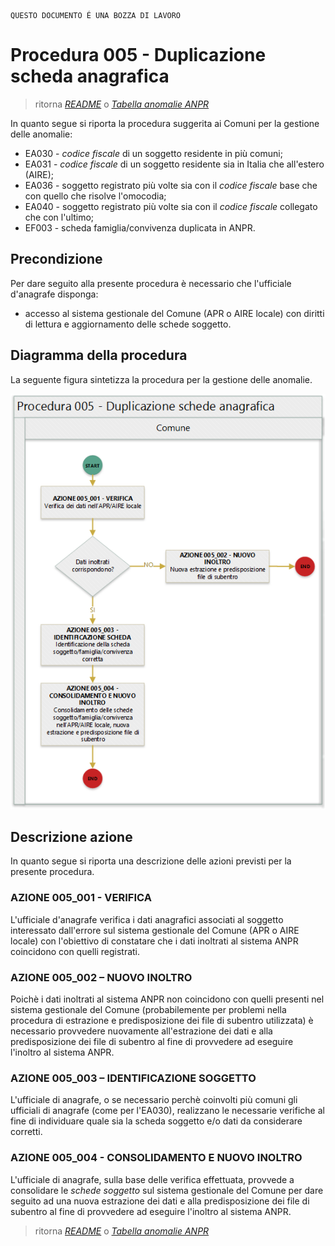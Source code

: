 	QUESTO DOCUMENTO É UNA BOZZA DI LAVORO

# Procedura 005 - Duplicazione scheda anagrafica

> ritorna [*README*](../README.md) o [*Tabella anomalie ANPR*](../TAB01_ANOMALIE_ANPR.md)

In quanto segue si riporta la procedura suggerita ai Comuni per la gestione delle anomalie: 

- EA030 - *codice fiscale* di un soggetto residente in più comuni;
- EA031 - *codice fiscale* di un soggetto residente sia in Italia che all'estero (AIRE);
- EA036 - soggetto registrato più volte sia con il *codice fiscale* base che con quello che risolve l'omocodia;
- EA040 - soggetto registrato più volte sia con il *codice fiscale* collegato che con l'ultimo;
- EF003 - scheda famiglia/convivenza duplicata in ANPR.


## Precondizione
Per dare seguito alla presente procedura è necessario che l'ufficiale d'anagrafe disponga:

- accesso al sistema gestionale del Comune (APR o AIRE locale) con diritti di lettura e aggiornamento delle schede soggetto.


## Diagramma della procedura
La seguente figura sintetizza la procedura per la gestione delle anomalie.

![Swimlane diagram procedura 005](image/IMAGE_005.png)

## Descrizione azione
In quanto segue si riporta una descrizione delle azioni previsti per la presente procedura.

### AZIONE 005_001 - VERIFICA
L'ufficiale d'anagrafe verifica i dati anagrafici associati al soggetto interessato dall'errore sul sistema gestionale del Comune (APR o AIRE locale) con l'obiettivo di constatare che i dati inoltrati al sistema ANPR coincidono con quelli registrati.

### AZIONE 005_002 – NUOVO INOLTRO
Poichè i dati inoltrati al sistema ANPR non coincidono con quelli presenti nel sistema gestionale del Comune (probabilemente per problemi nella procedura di estrazione e predisposizione dei file di subentro utilizzata) è necessario provvedere nuovamente all'estrazione dei dati e alla predisposizione dei file di subentro al fine di provvedere ad eseguire l'inoltro al sistema ANPR.

### AZIONE 005_003 – IDENTIFICAZIONE SOGGETTO
L'ufficiale di anagrafe, o se necessario perchè coinvolti più comuni gli ufficiali di anagrafe (come per l'EA030), realizzano le necessarie verifiche al fine di individuare quale sia la scheda soggetto e/o dati da considerare corretti.

### AZIONE 005_004 - CONSOLIDAMENTO E NUOVO INOLTRO
L'ufficiale di anagrafe, sulla base delle verifica effettuata, provvede a consolidare le *schede soggetto* sul sistema gestionale del Comune per dare seguito ad una nuova estrazione dei dati e alla predisposizione dei file di subentro al fine di provvedere ad eseguire l'inoltro al sistema ANPR.


> ritorna [*README*](../README.md) o [*Tabella anomalie ANPR*](../TAB01_ANOMALIE_ANPR.md)
